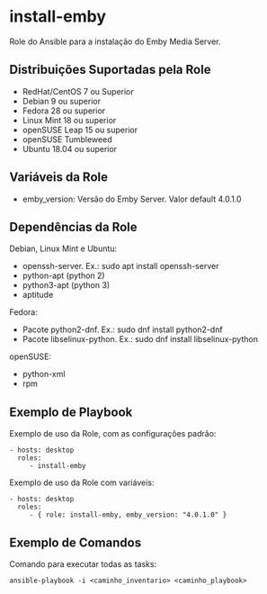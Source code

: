 install-emby
=========

Role do Ansible para a instalação do Emby Media Server.

Distribuições Suportadas pela Role
------------

- RedHat/CentOS 7 ou Superior
- Debian 9 ou superior
- Fedora 28 ou superior
- Linux Mint 18 ou superior
- openSUSE Leap 15 ou superior
- openSUSE Tumbleweed
- Ubuntu 18.04 ou superior

  
Variáveis da Role 
--------------

- emby_version: Versão do Emby Server. Valor default 4.0.1.0 

Dependências da Role 
--------------

Debian, Linux Mint e Ubuntu:

- openssh-server. Ex.: sudo apt install openssh-server
- python-apt (python 2)
- python3-apt (python 3)
- aptitude

Fedora:

- Pacote python2-dnf. Ex.: sudo dnf install python2-dnf
- Pacote libselinux-python. Ex.: sudo dnf install libselinux-python

openSUSE:

- python-xml
- rpm


Exemplo de Playbook
----------------

Exemplo de uso da Role, com as configurações padrão:

    - hosts: desktop
      roles:
         - install-emby

Exemplo de uso da Role com variáveis:

    - hosts: desktop
      roles:
         - { role: install-emby, emby_version: "4.0.1.0" }


Exemplo de Comandos
----------------

Comando para executar todas as tasks:

    ansible-playbook -i <caminho_inventario> <caminho_playbook>
